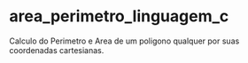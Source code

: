 # area_perimetro_linguagem_c
Calculo do Perimetro e Area de um poligono qualquer por suas coordenadas cartesianas.
